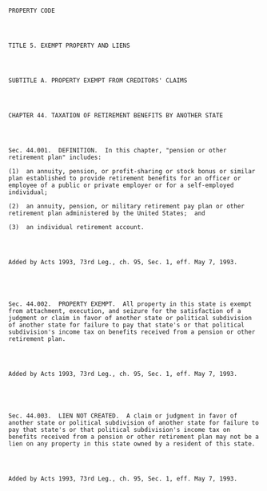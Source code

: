 ﻿
    
    
    	
    					
    
    
    PROPERTY CODE
    
      
    
    
    TITLE 5. EXEMPT PROPERTY AND LIENS
    
      
    
    
    SUBTITLE A. PROPERTY EXEMPT FROM CREDITORS' CLAIMS
    
      
    
    
    CHAPTER 44. TAXATION OF RETIREMENT BENEFITS BY ANOTHER STATE
    
      
    
    
    Sec. 44.001.  DEFINITION.  In this chapter, "pension or other retirement plan" includes:
    
    (1)  an annuity, pension, or profit-sharing or stock bonus or similar plan established to provide retirement benefits for an officer or employee of a public or private employer or for a self-employed individual;
    
    (2)  an annuity, pension, or military retirement pay plan or other retirement plan administered by the United States;  and
    
    (3)  an individual retirement account.
    
    
    
    
    Added by Acts 1993, 73rd Leg., ch. 95, Sec. 1, eff. May 7, 1993.
    
    
    
    
    
    Sec. 44.002.  PROPERTY EXEMPT.  All property in this state is exempt from attachment, execution, and seizure for the satisfaction of a judgment or claim in favor of another state or political subdivision of another state for failure to pay that state's or that political subdivision's income tax on benefits received from a pension or other retirement plan.
    
    
    
    
    Added by Acts 1993, 73rd Leg., ch. 95, Sec. 1, eff. May 7, 1993.
    
    
    
    
    
    Sec. 44.003.  LIEN NOT CREATED.  A claim or judgment in favor of another state or political subdivision of another state for failure to pay that state's or that political subdivision's income tax on benefits received from a pension or other retirement plan may not be a lien on any property in this state owned by a resident of this state.
    
    
    
    
    Added by Acts 1993, 73rd Leg., ch. 95, Sec. 1, eff. May 7, 1993.
    
    
    
    
    				
